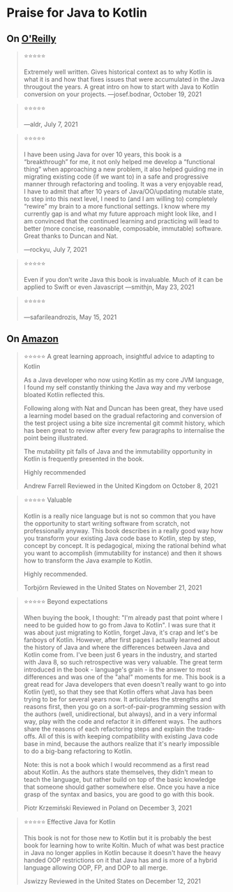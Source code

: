 # Praise for Java to Kotlin 

## On [O'Reilly](https://learning.oreilly.com/library/view/java-to-kotlin/9781492082262/)

> ⭐️⭐️⭐️⭐️⭐️
> 
> Extremely well written. Gives historical context as to why Kotlin is what it is and how that fixes issues that were accumulated in the Java througout the years. A great intro on how to start with Java to Kotlin conversion on your projects.
> —josef.bodnar, October 19, 2021


> ⭐️⭐️⭐️⭐️⭐️
> 
> —aldr, July 7, 2021


> ⭐️⭐️⭐️⭐️⭐️
> 
> I have been using Java for over 10 years, this book is a “breakthrough” for me, it not only helped me develop a “functional thing” when approaching a new problem, it also helped guiding me in migrating existing code (if we want to) in a safe and progressive manner through refactoring and tooling. It was a very enjoyable read, I have to admit that after 10 years of Java/OO/updating mutable state, to step into this next level, I need to (and I am willing to) completely “rewire” my brain to a more functional settings. I know where my currently gap is and what my future approach might look like, and I am convinced that the continued learning and practicing will lead to better (more concise, reasonable, composable, immutable) software. Great thanks to Duncan and Nat.
> 
> —rockyu, July 7, 2021


> ⭐️⭐️⭐️⭐️⭐️
> 
> Even if you don’t write Java this book is invaluable. Much of it can be applied to Swift or even Javascript
> —smithjn, May 23, 2021


> ⭐️⭐️⭐️⭐️⭐️
> 
> —safarileandrozis, May 15, 2021

## On [Amazon](https://www.amazon.com/Java-Kotlin-Refactoring-Duncan-McGregor-dp-1492082279)

> ⭐️⭐️⭐️⭐️⭐️ A great learning approach, insightful advice to adapting to Kotlin
>
> As a Java developer who now using Kotlin as my core JVM language, I found my self constantly thinking the Java way and my verbose bloated Kotlin reflected this.
>
> Following along with Nat and Duncan has been great, they have used a learning model based on the gradual refactoring and conversion of the test project using a bite size incremental git commit history, which has been great to review after every few paragraphs to internalise the point being illustrated.
>
> The mutability pit falls of Java and the immutability opportunity in Kotlin is frequently presented in the book.
>
> Highly recommended 
> 
> Andrew Farrell Reviewed in the United Kingdom on October 8, 2021


> ⭐️⭐️⭐️⭐️⭐️ Valuable
> 
> Kotlin is a really nice language but is not so common that you have the opportunity to start writing software from scratch, not professionally anyway. This book describes in a really good way how you transform your existing Java code base to Kotlin, step by step, concept by concept. It is pedagogical, mixing the rational behind what you want to accomplish (immutability for instance) and then it shows how to transform the Java example to Kotlin.
> 
> Highly recommended.
> 
> Torbjörn Reviewed in the United States on November 21, 2021


> ⭐️⭐️⭐️⭐️⭐️ Beyond expectations
> 
> When buying the book, I thought: "I'm already past that point where I need to be guided how to go from Java to Kotlin". I was sure that it was about just migrating to Kotlin, forget Java, it's crap and let's be fanboys of Kotlin. However, after first pages I actually learned about the history of Java and where the differences between Java and Kotlin come from. I've been just 6 years in the industry, and started with Java 8, so such retrospective was very valuable. The great term introduced in the book - language's grain - is the answer to most differences and was one of the "aha!" moments for me. This book is a great read for Java developers that even doesn't really want to go into Kotlin (yet), so that they see that Kotlin offers what Java has been trying to be for several years now. It articulates the strengths and reasons first, then you go on a sort-of-pair-programming session with the authors (well, unidirectional, but always), and in a very informal way, play with the code and refactor it in different ways. The authors share the reasons of each refactoring steps and explain the trade-offs. All of this is with keeping compatibility with existing Java code base in mind, because the authors realize that it's nearly impossible to do a big-bang refactoring to Kotlin.
> 
> Note: this is not a book which I would recommend as a first read about Kotlin. As the authors state themselves, they didn't mean to teach the language, but rather build on top of the basic knowledge that someone should gather somewhere else. Once you have a nice grasp of the syntax and basics, you are good to go with this book. 
> 
> Piotr Krzemiński Reviewed in Poland on December 3, 2021


> ⭐️⭐️⭐️⭐️⭐️ Effective Java for Kotlin
>
> This book is not for those new to Kotlin but it is probably the best book for learning how to write Koltin. Much of what was best practice in Java no longer applies in Kotlin because it doesn't have the heavy handed OOP restrictions on it that Java has and is more of a hybrid language allowing OOP, FP, and DOP to all merge. 
>
> Jswizzy Reviewed in the United States on December 12, 2021

